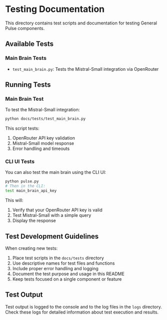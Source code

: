 # Testing Documentation

This directory contains test scripts and documentation for testing General Pulse components.

## Available Tests

### Main Brain Tests

- `test_main_brain.py`: Tests the Mistral-Small integration via OpenRouter

## Running Tests

### Main Brain Test

To test the Mistral-Small integration:

```bash
python docs/tests/test_main_brain.py
```

This script tests:
1. OpenRouter API key validation
2. Mistral-Small model response
3. Error handling and timeouts

### CLI UI Tests

You can also test the main brain using the CLI UI:

```bash
python pulse.py
# Then in the CLI:
test main_brain_api_key
```

This will:
1. Verify that your OpenRouter API key is valid
2. Test Mistral-Small with a simple query
3. Display the response

## Test Development Guidelines

When creating new tests:

1. Place test scripts in the `docs/tests` directory
2. Use descriptive names for test files and functions
3. Include proper error handling and logging
4. Document the test purpose and usage in this README
5. Keep tests focused on a single component or feature

## Test Output

Test output is logged to the console and to the log files in the `logs` directory. Check these logs for detailed information about test execution and results.
